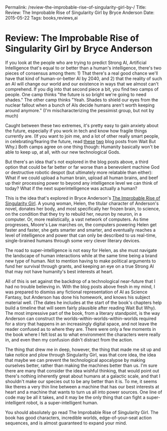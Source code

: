 Permalink: /review-the-improbable-rise-of-singularity-girl-by-/
Title: Review: The Improbable Rise of Singularity Girl by Bryce Anderson
Date: 2015-05-22
Tags: books,reviews,ai

# Review: The Improbable Rise of Singularity Girl by Bryce Anderson

If you look at the people who are trying to predict Strong AI, Artificial Intelligence that's equal to or better than a human's intelligence, there's two pieces of consensus among them: 1) That there's a real good chance we'll have that kind of human-or-better AI by 2040, and 2) that the reality of such an AI will change our world and our existence in ways that we almost can't comprehend. If you dig into that second piece a bit, you find two camps of people. One camp thinks "the future is so bright we're going to need shades." The other camp thinks "Yeah. Shades to shield our eyes from the nuclear fallout when a bunch of AIs decide humans aren't worth keeping around anymore." (I'm mischaracterizing the pessimist group, but not by much)

Caught between these two extremes, it's pretty easy to gain anxiety about the future, especially if you work in tech and know how fragile things currently are. (If you want to join me, and a lot of other really smart people, in celebrating/fearing the future, read [these](http://waitbutwhy.com/2015/01/artificial-intelligence-revolution-1.html) [two](http://waitbutwhy.com/2015/01/artificial-intelligence-revolution-2.html) blog posts from Wait But Why.) Both camps agree on one thing though: Humanity basically won't be able to keep up, at all, with our new technological Gods.

But there's an idea that's not explored in the blog posts above, a third option that could be far better or far worse than a benevolent machine God or destructive robotic despot (but ultimately more relatable than either): What if we could upload a human brain, upload all human brains, and beef up their processing power to beyond any intelligence level we can think of today? What if the next superintelligence was actually a human?

This is the idea that's explored in Bryce Anderson's [The Improbable Rise of Singularity Girl](https://www.amazon.com/The-Improbable-Rise-Singularity-Girl-ebook/dp/B007I4BS2K). A young woman, Helen, the titular character of Anderson's novel, donates her body, and most specifically her frozen brain, to science, on the condition that they try to rebuild her, neuron by neuron, in a computer. Or, more realistically, a vast network of computers. As time progresses, Moore's Law marches on, the computers powering Helen get faster and faster, she gets smarter and smarter, and eventually reaches a level of intelligence and power that can only be described to us real-time, single-brained humans through some very clever literary devices.

The road to super-intelligence is not easy for Helen, as she must navigate the landscape of human interactions while at the same time being a brand new type of human. Not to mention having to make political arguments to fund her survival through grants, and keeping an eye on a true Strong AI that may not have humanity's best interests at heart.

All of this is set against the backdrop of a technological near-future that I had no trouble believing in. With the blog posts above fresh in my mind, I was prepared to dismiss any fictional representation of AI as Science Fantasy, but Anderson has done his homework, and knows his subject material well. (The dates he includes at the start of the book's chapters help build a timeline that will seem fairly plausible after reading Wait But Why). The most impressive part of the book, from a literary standpoint, is the way Anderson can construct the worlds-within-worlds-within-worlds required for a story that happens in an increasingly digital space, and not leave the reader confused as to where they are. There were only a few moments in the book where I felt lost as to what environment the characters were really in, and even then my confusion didn't distract from the action.

The thing that drew me in deep, however, the thing that made me sit up and take notice and plow through Singularity Girl, was that core idea, the idea that maybe we can prevent the technological apocalypse by making ourselves better, rather than making the machines better than us. I'm sure there are many that consider the idea wishful thinking, that would point out there's nothing inherently great about humans at a galactic scale, and that I shouldn't make our species out to be any better than it is. To me, it seems like theres a very thin line between a machine that has our best interests at heart and a machine that wants to turn us all into power sources. One line of code may be all it takes, and it may be the only thing that can fight a super-intelligent robot, is a super-intelligent human.

You should absolutely go read The Improbable Rise of Singularity Girl. The book has good characters, incredible worlds, edge-of-your-seat action sequences, and is almost guaranteed to expand your mind.

